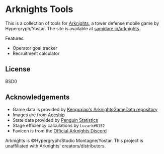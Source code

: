 # Arknights Tools
This is a collection of tools for [Arknights](https://www.arknights.global/), a tower defense mobile game by Hypergryph/Yostar.
The site is available at [samidare.io/arknights](https://www.samidare.io/arknights).

Features:
- Operator goal tracker
- Recruitment calculator

## License
BSD0

## Acknowledgements
- Game data is provided by [Kengxxiao's ArknightsGameData repository](https://github.com/Kengxxiao/ArknightsGameData)
- Images are from [Aceship](https://github.com/Aceship/AN-EN-Tags)
- State data provided by [Penguin Statistics](https://penguin-stats.io/)
- Stage efficiency calculations by `Luzark#8152`
- Favicon is from the [Official Arknights Discord](https://discord.com/invite/arknights)

Arknights is &copy;Hypergryph/Studio Montagne/Yostar. This project is unaffiliated with Arknights' creators/distributors.
